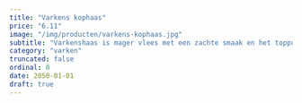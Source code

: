 ```yaml
---
title: "Varkens kophaas"
price: "6.11"
image: "/img/producten/varkens-kophaas.jpg"
subtitle: "Varkenshaas is mager vlees met een zachte smaak en het toppunt van malsheid: een echte lekkernij. Scharrelvlees, dus extra smakelijk. Heerlijk met champignonroomsaus."
category: "varken"
truncated: false
ordinal: 0
date: 2050-01-01
draft: true
---
```


